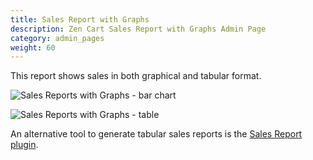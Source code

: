 ```yaml
---
title: Sales Report with Graphs
description: Zen Cart Sales Report with Graphs Admin Page 
category: admin_pages
weight: 60
---
```


This report shows sales in both graphical and tabular format. 

![Sales Reports with Graphs - bar chart](/images/srg_1.png) 

![Sales Reports with Graphs - table](/images/srg_2.png)

An alternative tool to generate tabular sales reports is the [Sales Report plugin](https://www.zen-cart.com/downloads.php?do=file&id=9). 
